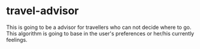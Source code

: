 # travel-advisor
This is going to be a advisor for travellers who can not decide where to go. This algorithm is going to base in the user's preferences or her/his currently feelings.
